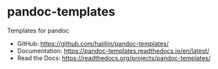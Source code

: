 # pandoc-templates

Templates for pandoc

- GitHub: https://github.com/haiiliin/pandoc-templates/
- Documentation: https://pandoc-templates.readthedocs.io/en/latest/
- Read the Docs: https://readthedocs.org/projects/pandoc-templates/

